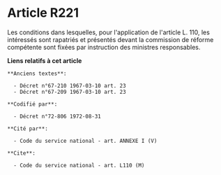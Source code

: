 # Article R221

Les conditions dans lesquelles, pour l'application de l'article L. 110, les intéressés sont rapatriés et présentés devant la
commission de réforme compétente sont fixées par instruction des ministres responsables.

**Liens relatifs à cet article**

	**Anciens textes**:

	  - Décret n°67-210 1967-03-10 art. 23
	  - Décret n°67-209 1967-03-10 art. 23

	**Codifié par**:

	  - Décret n°72-806 1972-08-31

	**Cité par**:

	  - Code du service national - art. ANNEXE I (V)

	**Cite**:

	  - Code du service national - art. L110 (M)
